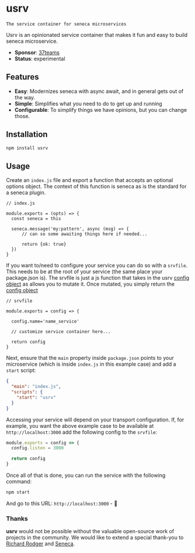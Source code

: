 # usrv

    The service container for seneca microservices

Usrv is an opinionated service container that makes it fun and easy to build seneca microservice.

- **Sponsor**: [37teams](https://www.37teams.com)
- **Status**: experimental

## Features

- **Easy**: Modernizes seneca with async await, and in general gets out of the way.
- **Simple**: Simplifies what you need to do to get up and running
- **Configurable**: To simplify things we have opinions, but you can change those.

## Installation

```bash
npm install usrv
```

## Usage

Create an `index.js` file and export a function that accepts an optional options object. The context of this function is seneca as is the standard for a seneca plugin.

```jsonld
// index.js

module.exports = (opts) => {
  const seneca = this

  seneca.message('my:pattern', async (msg) => {
      // can so some awaiting things here if needed...

      return {ok: true}
  })
}
```

If you want to/need to configure your service you can do so with
a `srvfile`. This needs to be at the root of your service (the same place your package.json is). The srvfile is just a js function that takes in the usrv [config object](srvfile.md) as allows you to mutate it. Once mutated, you simply return the [config object](srvfile.md)

```
// srvfile

module.exports = config => {

  config.name='name_service'

  // customize service container here...

  return config
}

```

Next, ensure that the `main` property inside `package.json` points to your microservice (which is inside `index.js` in this example case) and add a `start` script:

```json
{
  "main": "index.js",
  "scripts": {
    "start": "usrv"
  }
}
```

Accessing your service will depend on your transport configuration. If, for example, you want the above example case to be available at `http://localhost:3000` add the following config to the `srvfile`:

```js
module.exports = config => {
  config.listen = 3000

  return config
}
```

Once all of that is done, you can run the service with the following command:

```bash
npm start
```

And go to this URL: `http://localhost:3000` - 🎉

### Thanks

**usrv** would not be possible without the valuable open-source work of projects in the community. We would like to extend a special thank-you to [Richard Rodger](http://www.richardrodger.com/) and [Seneca](https://github.com/senecajs/seneca).
